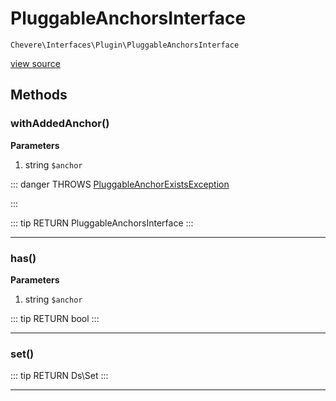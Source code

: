 # PluggableAnchorsInterface

`Chevere\Interfaces\Plugin\PluggableAnchorsInterface`

[view source](https://github.com/chevere/chevere/blob/master/interfaces/Plugin/PluggableAnchorsInterface.php)

## Methods

### withAddedAnchor()

**Parameters**

1. string `$anchor`

::: danger THROWS
[PluggableAnchorExistsException](../../Exceptions/Plugin/PluggableAnchorExistsException.md)
 
:::

::: tip RETURN
PluggableAnchorsInterface
:::


---

### has()

**Parameters**

1. string `$anchor`

::: tip RETURN
bool
:::


---

### set()

::: tip RETURN
Ds\Set
:::


---

